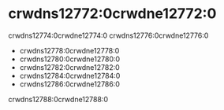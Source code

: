 # crwdns12772:0crwdne12772:0

crwdns12774:0crwdne12774:0 crwdns12776:0crwdne12776:0

* crwdns12778:0crwdne12778:0
* crwdns12780:0crwdne12780:0<!-- ignore -->
* crwdns12782:0crwdne12782:0
* crwdns12784:0crwdne12784:0<!-- ignore -->
* crwdns12786:0crwdne12786:0

crwdns12788:0crwdne12788:0
